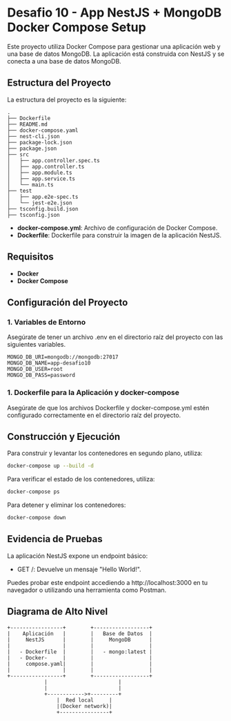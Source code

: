 
# Desafio 10 - App NestJS + MongoDB Docker Compose Setup
Este proyecto utiliza Docker Compose para gestionar una aplicación web y una base de datos MongoDB. La aplicación está construida con NestJS y se conecta a una base de datos MongoDB.


## Estructura del Proyecto

La estructura del proyecto es la siguiente:

```plaintext
.
├── Dockerfile
├── README.md
├── docker-compose.yaml
├── nest-cli.json
├── package-lock.json
├── package.json
├── src
│   ├── app.controller.spec.ts
│   ├── app.controller.ts
│   ├── app.module.ts
│   ├── app.service.ts
│   └── main.ts
├── test
│   ├── app.e2e-spec.ts
│   └── jest-e2e.json
├── tsconfig.build.json
├── tsconfig.json
```
- **docker-compose.yml**: Archivo de configuración de Docker Compose.
- **Dockerfile**: Dockerfile para construir la imagen de la aplicación NestJS.

## Requisitos

- **Docker**
- **Docker Compose**

## Configuración del Proyecto

### 1. Variables de Entorno
Asegúrate de tener un archivo .env en el directorio raíz del proyecto con las siguientes variables.
```plaintext
MONGO_DB_URI=mongodb://mongodb:27017
MONGO_DB_NAME=app-desafio10
MONGO_DB_USER=root
MONGO_DB_PASS=password
```

### 1. Dockerfile para la Aplicación y docker-compose

Asegúrate de que los archivos Dockerfile y docker-compose.yml estén configurado correctamente en el directorio raíz del proyecto. 

## Construcción y Ejecución

Para construir y levantar los contenedores en segundo plano, utiliza:
```bash
docker-compose up --build -d
```

Para verificar el estado de los contenedores, utiliza:

```bash
docker-compose ps
```
Para detener y eliminar los contenedores:
```bash
docker-compose down
```


## Evidencia de Pruebas
La aplicación NestJS expone un endpoint básico:

- GET /: Devuelve un mensaje "Hello World!".

Puedes probar este endpoint accediendo a http://localhost:3000 en tu navegador o utilizando una herramienta como Postman.



## Diagrama de Alto Nivel

```plaintext
+-----------------+        +------------------+
|    Aplicación   |        |   Base de Datos  |
|     NestJS      |        |     MongoDB      |
|                 |        |                  |
|   - Dockerfile  |        |   - mongo:latest |
|   - Docker-     |        |                  |
|     compose.yaml|        |                  |
|                 |        |                  |
+-----------------+        +------------------+
            |                       |
            |                       |
            +------------>+---------+
                |  Red local     |
                |(Docker network)|
                +----------------+
```
